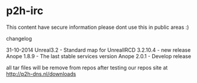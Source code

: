 p2h-irc
=======

This content have secure information please dont use this in public areas :)

changelog

31-10-2014 
Unreal3.2 - Standard map for UnrealIRCD 3.2.10.4 - new release
Anope 1.8.9 - The last stable services version
Anope 2.0.1 - Develop release

all tar files will be remove from repos after testing our repos site at http://p2h-dns.nl/downloads

